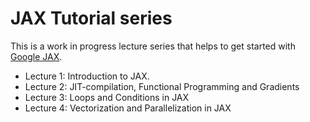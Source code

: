 # JAX Tutorial series

This is a work in progress lecture series that helps to get started with
[Google JAX](http://jax.readthedocs.io/).

- Lecture 1: Introduction to JAX.
- Lecture 2: JIT-compilation, Functional Programming and Gradients
- Lecture 3: Loops and Conditions in JAX
- Lecture 4: Vectorization and Parallelization in JAX
